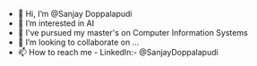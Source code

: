 - 👋 Hi, I’m @Sanjay Doppalapudi
- 👀 I’m interested in AI
- 🌱 I've pursued my master's on Computer Information Systems
- 💞️ I’m looking to collaborate on ...
- 📫 How to reach me - LinkedIn:- @SanjayDoppalapudi

<!---
Sanjay-doppalapudi/Sanjay-doppalapudi is a ✨ special ✨ repository because its `README.md` (this file) appears on your GitHub profile.
You can click the Preview link to take a look at your changes.
--->
